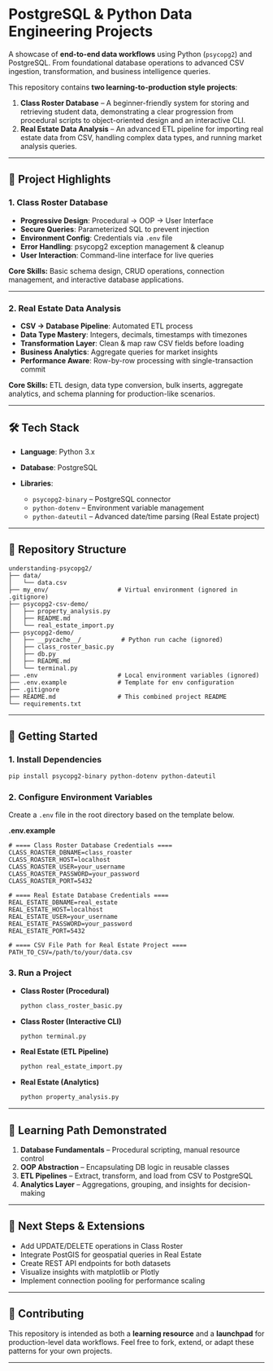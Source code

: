 # PostgreSQL & Python Data Engineering Projects

A showcase of **end-to-end data workflows** using Python (`psycopg2`) and PostgreSQL. From foundational database operations to advanced CSV ingestion, transformation, and business intelligence queries.

This repository contains **two learning-to-production style projects**:

1. **Class Roster Database** – A beginner-friendly system for storing and retrieving student data, demonstrating a clear progression from procedural scripts to object-oriented design and an interactive CLI.
2. **Real Estate Data Analysis** – An advanced ETL pipeline for importing real estate data from CSV, handling complex data types, and running market analysis queries.

---

## 📌 Project Highlights

### 1. Class Roster Database

* **Progressive Design**: Procedural → OOP → User Interface
* **Secure Queries**: Parameterized SQL to prevent injection
* **Environment Config**: Credentials via `.env` file
* **Error Handling**: psycopg2 exception management & cleanup
* **User Interaction**: Command-line interface for live queries

**Core Skills:** Basic schema design, CRUD operations, connection management, and interactive database applications.

---

### 2. Real Estate Data Analysis

* **CSV → Database Pipeline**: Automated ETL process
* **Data Type Mastery**: Integers, decimals, timestamps with timezones
* **Transformation Layer**: Clean & map raw CSV fields before loading
* **Business Analytics**: Aggregate queries for market insights
* **Performance Aware**: Row-by-row processing with single-transaction commit

**Core Skills:** ETL design, data type conversion, bulk inserts, aggregate analytics, and schema planning for production-like scenarios.

---

## 🛠️ Tech Stack

* **Language**: Python 3.x
* **Database**: PostgreSQL
* **Libraries**:

  * `psycopg2-binary` – PostgreSQL connector
  * `python-dotenv` – Environment variable management
  * `python-dateutil` – Advanced date/time parsing (Real Estate project)

---

## 📂 Repository Structure

```
understanding-psycopg2/
├── data/
│   └── data.csv
├── my_env/                   # Virtual environment (ignored in .gitignore)
├── psycopg2-csv-demo/
│   ├── property_analysis.py
│   ├── README.md
│   └── real_estate_import.py
├── psycopg2-demo/
│   ├── __pycache__/           # Python run cache (ignored)
│   ├── class_roster_basic.py
│   ├── db.py
│   ├── README.md
│   └── terminal.py
├── .env                      # Local environment variables (ignored)
├── .env.example              # Template for env configuration
├── .gitignore
├── README.md                 # This combined project README
└── requirements.txt

```

---

## 🚀 Getting Started

### 1. Install Dependencies

```bash
pip install psycopg2-binary python-dotenv python-dateutil
```

### 2. Configure Environment Variables

Create a `.env` file in the root directory based on the template below.

**.env.example**

```env
# ==== Class Roster Database Credentials ====
CLASS_ROASTER_DBNAME=class_roaster
CLASS_ROASTER_HOST=localhost
CLASS_ROASTER_USER=your_username
CLASS_ROASTER_PASSWORD=your_password
CLASS_ROASTER_PORT=5432

# ==== Real Estate Database Credentials ====
REAL_ESTATE_DBNAME=real_estate
REAL_ESTATE_HOST=localhost
REAL_ESTATE_USER=your_username
REAL_ESTATE_PASSWORD=your_password
REAL_ESTATE_PORT=5432

# ==== CSV File Path for Real Estate Project ====
PATH_TO_CSV=/path/to/your/data.csv
```

### 3. Run a Project

* **Class Roster (Procedural)**

  ```bash
  python class_roster_basic.py
  ```
* **Class Roster (Interactive CLI)**

  ```bash
  python terminal.py
  ```
* **Real Estate (ETL Pipeline)**

  ```bash
  python real_estate_import.py
  ```
* **Real Estate (Analytics)**

  ```bash
  python property_analysis.py
  ```

---

## 📖 Learning Path Demonstrated

1. **Database Fundamentals** – Procedural scripting, manual resource control
2. **OOP Abstraction** – Encapsulating DB logic in reusable classes
3. **ETL Pipelines** – Extract, transform, and load from CSV to PostgreSQL
4. **Analytics Layer** – Aggregations, grouping, and insights for decision-making

---

## 🔮 Next Steps & Extensions

* Add UPDATE/DELETE operations in Class Roster
* Integrate PostGIS for geospatial queries in Real Estate
* Create REST API endpoints for both datasets
* Visualize insights with matplotlib or Plotly
* Implement connection pooling for performance scaling

---

## 🤝 Contributing

This repository is intended as both a **learning resource** and a **launchpad** for production-level data workflows.
Feel free to fork, extend, or adapt these patterns for your own projects.

---
